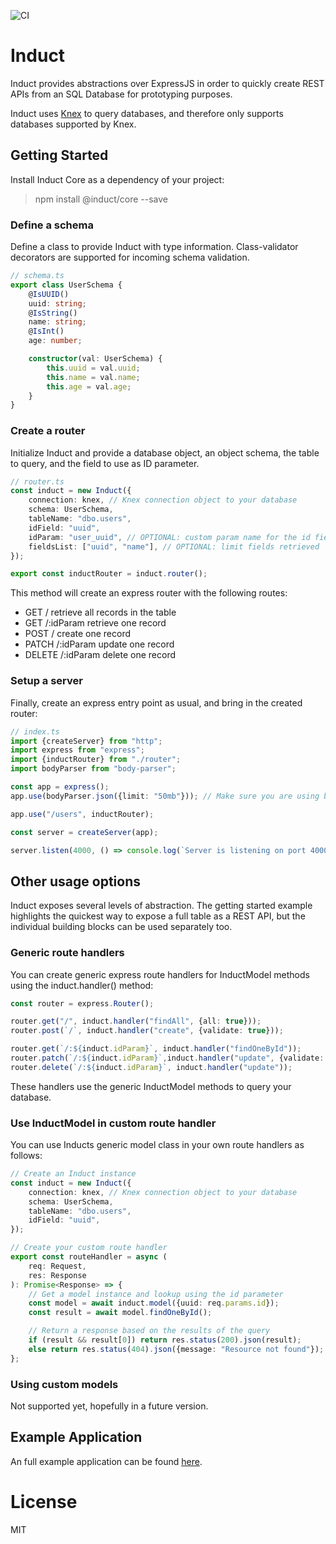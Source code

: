 ![CI](https://github.com/Yeseh/induct-core/workflows/CI/badge.svg?branch=master)

# Induct

Induct provides abstractions over ExpressJS in order to quickly create REST APIs from an SQL Database for prototyping purposes. 


Induct uses [Knex](https://knexjs.org/) to query databases, and therefore only supports databases supported by Knex.

## Getting Started

Install Induct Core as a dependency of your project:

> npm install @induct/core --save

### Define a schema

Define a class to provide Induct with type information. Class-validator decorators are supported for incoming schema validation.

```typescript
// schema.ts
export class UserSchema {
    @IsUUID()
    uuid: string;
    @IsString()
    name: string;
    @IsInt()
    age: number;

    constructor(val: UserSchema) {
        this.uuid = val.uuid;
        this.name = val.name;
        this.age = val.age;
    }
}
```

### Create a router

Initialize Induct and provide a database object, an object schema, the table to query, and the field to use as ID parameter.

```typescript
// router.ts
const induct = new Induct({
    connection: knex, // Knex connection object to your database
    schema: UserSchema,
    tableName: "dbo.users",
    idField: "uuid",
    idParam: "user_uuid", // OPTIONAL: custom param name for the id field
    fieldsList: ["uuid", "name"], // OPTIONAL: limit fields retrieved
});

export const inductRouter = induct.router();
```

This method will create an express router with the following routes:

- GET / retrieve all records in the table
- GET /:idParam retrieve one record
- POST / create one record
- PATCH /:idParam update one record
- DELETE /:idParam delete one record

### Setup a server

Finally, create an express entry point as usual, and bring in the created router:

```typescript
// index.ts
import {createServer} from "http";
import express from "express";
import {inductRouter} from "./router";
import bodyParser from "body-parser";

const app = express();
app.use(bodyParser.json({limit: "50mb"})); // Make sure you are using body parser!

app.use("/users", inductRouter);

const server = createServer(app);

server.listen(4000, () => console.log(`Server is listening on port 4000`));
```

## Other usage options

Induct exposes several levels of abstraction. The getting started example highlights the quickest way to expose a full table as a REST API, but the individual building blocks can be used separately too.

### Generic route handlers

You can create generic express route handlers for InductModel methods using the induct.handler() method:

```typescript
const router = express.Router();

router.get("/", induct.handler("findAll", {all: true}));
router.post(`/`, induct.handler("create", {validate: true}));

router.get(`/:${induct.idParam}`, induct.handler("findOneById"));
router.patch(`/:${induct.idParam}`,induct.handler("update", {validate: true}));
router.delete(`/:${induct.idParam}`, induct.handler("update"));
```
These handlers use the generic InductModel methods to query your database.

### Use InductModel in custom route handler
You can use Inducts generic model class in your own route handlers as follows:

```typescript
// Create an Induct instance
const induct = new Induct({
    connection: knex, // Knex connection object to your database
    schema: UserSchema,
    tableName: "dbo.users",
    idField: "uuid",
});

// Create your custom route handler
export const routeHandler = async (
    req: Request,
    res: Response
): Promise<Response> => {
    // Get a model instance and lookup using the id parameter
    const model = await induct.model({uuid: req.params.id});
    const result = await model.findOneById();

    // Return a response based on the results of the query
    if (result && result[0]) return res.status(200).json(result);
    else return res.status(404).json({message: "Resource not found"});
};
```

### Using custom models

Not supported yet, hopefully in a future version.

## Example Application

An full example application can be found [here](https://github.com/Yeseh/induct-core-test).

# License

MIT
